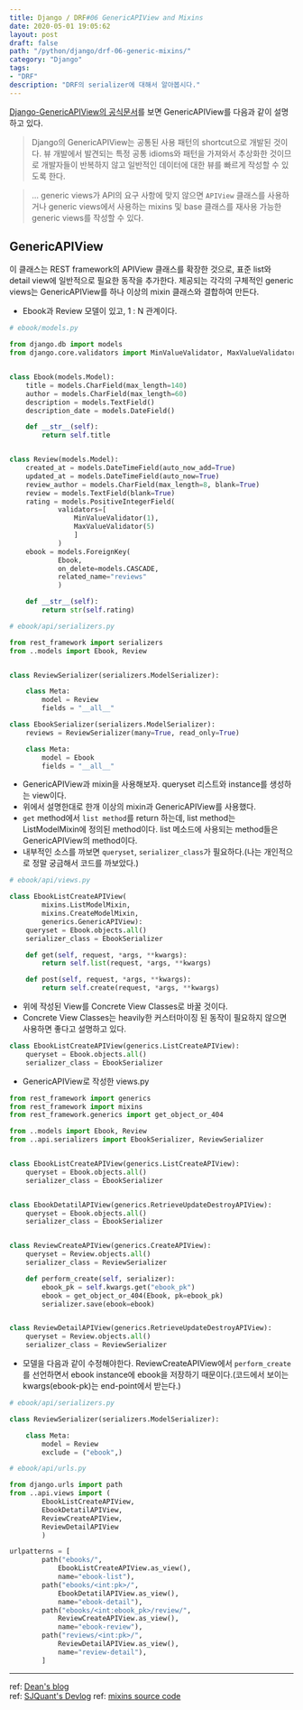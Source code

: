 ```yaml
---
title: Django / DRF#06 GenericAPIView and Mixins
date: 2020-05-01 19:05:62
layout: post
draft: false
path: "/python/django/drf-06-generic-mixins/"
category: "Django"
tags:
- "DRF"
description: "DRF의 serializer에 대해서 알아봅시다."
---
```

[Django-GenericAPIView의 공식문서](https://www.django-rest-framework.org/api-guide/generic-views/)를 보면 GenericAPIView를 다음과 같이 설명하고 있다.

> Django의 GenericAPIView는 공통된 사용 패턴의 shortcut으로 개발된 것이다. 뷰 개발에서 발견되는 특정 공통 idioms와 패턴을 가져와서 추상화한 것이므로 개발자들이 반복하지 않고 일반적인 데이터에 대한 뷰를 빠르게 작성할 수 있도록 한다.

> ... generic views가 API의 요구 사항에 맞지 않으면 `APIView` 클래스를 사용하거나 generic views에서 사용하는 mixins 및 base 클래스를 재사용 가능한 generic views를 작성할 수 있다.


## GenericAPIView

이 클래스는 REST framework의 APIView 클래스를 확장한 것으로, 표준 list와 detail view에 일반적으로
필요한 동작을 추가한다. 제공되는 각각의 구체적인 generic views는 GenericAPIView를 하나 이상의
mixin 클래스와 결합하여 만든다.

- Ebook과 Review 모델이 있고, 1 : N 관계이다.

```python
# ebook/models.py

from django.db import models
from django.core.validators import MinValueValidator, MaxValueValidator


class Ebook(models.Model):
    title = models.CharField(max_length=140)
    author = models.CharField(max_length=60)
    description = models.TextField()
    description_date = models.DateField()

    def __str__(self):
        return self.title


class Review(models.Model):
    created_at = models.DateTimeField(auto_now_add=True)
    updated_at = models.DateTimeField(auto_now=True)
    review_author = models.CharField(max_length=8, blank=True)
    review = models.TextField(blank=True)
    rating = models.PositiveIntegerField(
            validators=[
                MinValueValidator(1),
                MaxValueValidator(5)
                ]
            )
    ebook = models.ForeignKey(
            Ebook,
            on_delete=models.CASCADE,
            related_name="reviews"
            )

    def __str__(self):
        return str(self.rating)
```

```python
# ebook/api/serializers.py

from rest_framework import serializers
from ..models import Ebook, Review


class ReviewSerializer(serializers.ModelSerializer):

    class Meta:
        model = Review
        fields = "__all__"

class EbookSerializer(serializers.ModelSerializer):
    reviews = ReviewSerializer(many=True, read_only=True)

    class Meta:
        model = Ebook
        fields = "__all__"
```

- GenericAPIView과 mixin을 사용해보자. queryset 리스트와 instance를 생성하는 view이다.
- 위에서 설명한대로 한개 이상의 mixin과 GenericAPIView를 사용했다.
- `get` method에서 `list method`를 return 하는데, list method는 ListModelMixin에 정의된 method이다. list 메소드에 사용되는 method들은 GenericAPIView의 method이다.
- 내부적인 소스를 까보면 `queryset`, `serializer_class`가 필요하다.(나는 개인적으로 정말 궁금해서 코드를 까보았다.)

```python
# ebook/api/views.py

class EbookListCreateAPIView(
        mixins.ListModelMixin,
        mixins.CreateModelMixin,
        generics.GenericAPIView):
    queryset = Ebook.objects.all()
    serializer_class = EbookSerializer

    def get(self, request, *args, **kwargs):
        return self.list(request, *args, **kwargs)

    def post(self, request, *args, **kwargs):
        return self.create(request, *args, **kwargs)
```

- 위에 작성된 View를 Concrete View Classes로 바꿀 것이다.
- Concrete View Classes는 heavily한 커스터마이징 된 동작이 필요하지 않으면 사용하면 좋다고 설명하고 있다.

```python
class EbookListCreateAPIView(generics.ListCreateAPIView):
    queryset = Ebook.objects.all()
    serializer_class = EbookSerializer
```

- GenericAPIView로 작성한 views.py

```python
from rest_framework import generics
from rest_framework import mixins
from rest_framework.generics import get_object_or_404

from ..models import Ebook, Review
from ..api.serializers import EbookSerializer, ReviewSerializer


class EbookListCreateAPIView(generics.ListCreateAPIView):
    queryset = Ebook.objects.all()
    serializer_class = EbookSerializer


class EbookDetatilAPIView(generics.RetrieveUpdateDestroyAPIView):
    queryset = Ebook.objects.all()
    serializer_class = EbookSerializer


class ReviewCreateAPIView(generics.CreateAPIView):
    queryset = Review.objects.all()
    serializer_class = ReviewSerializer

    def perform_create(self, serializer):
        ebook_pk = self.kwargs.get("ebook_pk")
        ebook = get_object_or_404(Ebook, pk=ebook_pk)
        serializer.save(ebook=ebook)


class ReviewDetailAPIView(generics.RetrieveUpdateDestroyAPIView):
    queryset = Review.objects.all()
    serializer_class = ReviewSerializer
```

- 모델을 다음과 같이 수정해야한다. ReviewCreateAPIView에서 `perform_create`를 선언하면서
ebook instance에 ebook을 저장하기 때문이다.(코드에서 보이는 kwargs(ebook-pk)는
end-point에서 받는다.)

```python
# ebook/api/serializers.py

class ReviewSerializer(serializers.ModelSerializer):

    class Meta:
        model = Review
        exclude = ("ebook",)
```

```python
# ebook/api/urls.py

from django.urls import path
from ..api.views import (
        EbookListCreateAPIView,
        EbookDetatilAPIView,
        ReviewCreateAPIView,
        ReviewDetailAPIView
        )

urlpatterns = [
        path("ebooks/",
            EbookListCreateAPIView.as_view(),
            name="ebook-list"),
        path("ebooks/<int:pk>/",
            EbookDetatilAPIView.as_view(),
            name="ebook-detail"),
        path("ebooks/<int:ebook_pk>/review/",
            ReviewCreateAPIView.as_view(),
            name="ebook-review"),
        path("reviews/<int:pk>/",
            ReviewDetailAPIView.as_view(),
            name="review-detail"),
        ]
```

---

ref: [Dean's blog](https://dean-kim.github.io/rest_framework/2017/05/24/Django-REST-Framework-GenericViews.html)<br>
ref: [SJQuant's Devlog](https://sjquant.tistory.com/34)
ref: [mixins source code](https://github.com/encode/django-rest-framework/blob/master/rest_framework/mixins.py)
